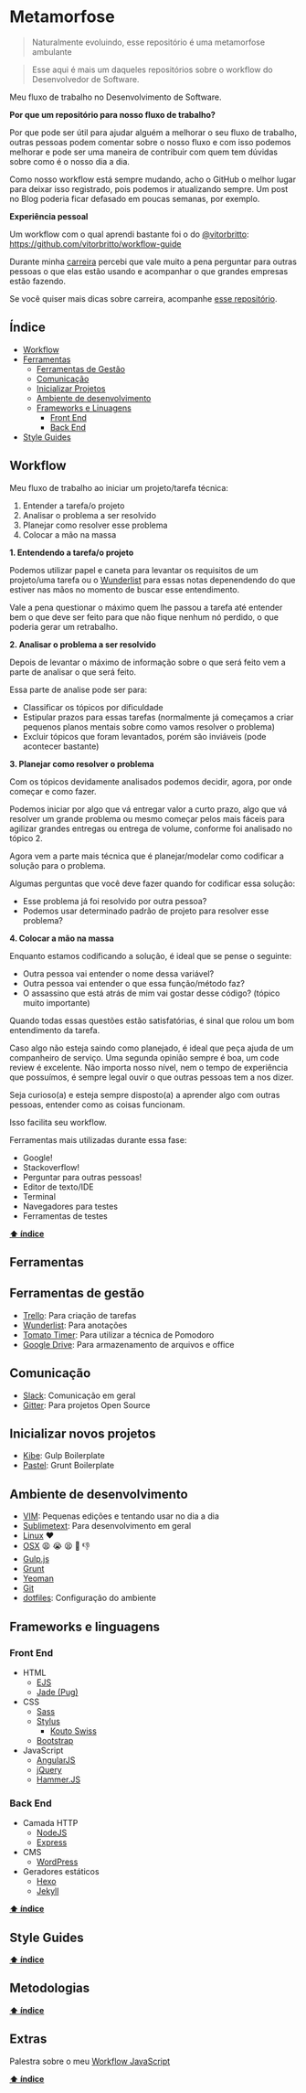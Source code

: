 # Metamorfose

> Naturalmente evoluindo, esse repositório é uma metamorfose ambulante

> Esse aqui é mais um daqueles repositórios sobre o workflow do Desenvolvedor de Software.

Meu fluxo de trabalho no Desenvolvimento de Software.

**Por que um repositório para nosso fluxo de trabalho?**

Por que pode ser útil para ajudar alguém a melhorar o seu fluxo de trabalho, outras pessoas podem comentar sobre o nosso fluxo e com isso podemos melhorar e pode ser uma maneira de contribuir com quem tem dúvidas sobre como é o nosso dia a dia.

Como nosso workflow está sempre mudando, acho o GitHub o melhor lugar para deixar isso registrado, pois podemos ir atualizando sempre. Um post no Blog poderia ficar defasado em poucas semanas, por exemplo.

**Experiência pessoal**

Um workflow com o qual aprendi bastante foi o do [@vitorbritto](https://github.com/vitorbritto/): https://github.com/vitorbritto/workflow-guide

Durante minha [carreira](https://woliveiras.com.br/posts/um-ano-como-desenvolvedor-front-end/) percebi que vale muito a pena perguntar para outras pessoas o que elas estão usando e acompanhar o que grandes empresas estão fazendo.

Se você quiser mais dicas sobre carreira, acompanhe [esse repositório](bit.ly/carreira-front-end).

## Índice

- [Workflow](#workflow)
- [Ferramentas](#ferramentas)
  - [Ferramentas de Gestão](#ferramentas-de-gestão)
  - [Comunicação](#comunicação)
  - [Inicializar Projetos](#inicializar-novos-projetos)
  - [Ambiente de desenvolvimento](#ambiente-de-desenvolvimento)
  - [Frameworks e Linuagens](#frameworks-e-linguagens)
    - [Front End](#front-end)
    - [Back End](#back-end)
- [Style Guides](#style-guides)

## Workflow

Meu fluxo de trabalho ao iniciar um projeto/tarefa técnica:

1. Entender a tarefa/o projeto
2. Analisar o problema a ser resolvido
3. Planejar como resolver esse problema
4. Colocar a mão na massa

**1. Entendendo a tarefa/o projeto**

Podemos utilizar papel e caneta para levantar os requisitos de um projeto/uma tarefa ou o [Wunderlist](wunderlist.com) para essas notas depenendendo do que estiver nas mãos no momento de buscar esse entendimento.

Vale a pena questionar o máximo quem lhe passou a tarefa até entender bem o que deve ser feito para que não fique nenhum nó perdido, o que poderia gerar um retrabalho.

**2. Analisar o problema a ser resolvido**

Depois de levantar o máximo de informação sobre o que será feito vem a parte de analisar o que será feito.

Essa parte de analise pode ser para:

- Classificar os tópicos por dificuldade
- Estipular prazos para essas tarefas (normalmente já começamos a criar pequenos planos mentais sobre como vamos resolver o problema)
- Excluir tópicos que foram levantados, porém são inviáveis (pode acontecer bastante)

**3. Planejar como resolver o problema**

Com os tópicos devidamente analisados podemos decidir, agora, por onde começar e como fazer.

Podemos iniciar por algo que vá entregar valor a curto prazo, algo que vá resolver um grande problema ou mesmo começar pelos mais fáceis para agilizar grandes entregas ou entrega de volume, conforme foi analisado no tópico 2.

Agora vem a parte mais técnica que é planejar/modelar como codificar a solução para o problema.

Algumas perguntas que você deve fazer quando for codificar essa solução:

- Esse problema já foi resolvido por outra pessoa?
- Podemos usar determinado padrão de projeto para resolver esse problema?

**4. Colocar a mão na massa**

Enquanto estamos codificando a solução, é ideal que se pense o seguinte:

- Outra pessoa vai entender o nome dessa variável?
- Outra pessoa vai entender o que essa função/método faz?
- O assassino que está atrás de mim vai gostar desse código? (tópico muito importante)

Quando todas essas questões estão satisfatórias, é sinal que rolou um bom entendimento da tarefa.

Caso algo não esteja saindo como planejado, é ideal que peça ajuda de um companheiro de serviço. Uma segunda opinião sempre é boa, um code review é excelente. Não importa nosso nível, nem o tempo de experiência que possuímos, é sempre legal ouvir o que outras pessoas tem a nos dizer.

Seja curioso(a) e esteja sempre disposto(a) a aprender algo com outras pessoas, entender como as coisas funcionam.

Isso facilita seu workflow.

Ferramentas mais utilizadas durante essa fase:

- Google!
- Stackoverflow!
- Perguntar para outras pessoas!
- Editor de texto/IDE
- Terminal
- Navegadores para testes
- Ferramentas de testes

**[⬆ índice](#Índice)**

## Ferramentas

## Ferramentas de gestão

- [Trello](http://trello.com): Para criação de tarefas
- [Wunderlist](http://wunderlist.com): Para anotações
- [Tomato Timer](http://tomato-timer.com): Para utilizar a técnica de Pomodoro
- [Google Drive](http://drive.google.com): Para armazenamento de arquivos e office

## Comunicação

- [Slack](https://slack.com/): Comunicação em geral
- [Gitter](https://gitter.im/): Para projetos Open Source

## Inicializar novos projetos

- [Kibe](https://github.com/woliveiras/kibe): Gulp Boilerplate
- [Pastel](https://github.com/woliveiras/pastel): Grunt Boilerplate

## Ambiente de desenvolvimento

- [VIM](https://woliveiras.com.br/vimparanoobs/): Pequenas edições e tentando usar no dia a dia
- [Sublimetext](https://www.sublimetext.com/): Para desenvolvimento em geral
- [Linux](https://woliveiras.com.br/tags/Linux/) :heart:
- [OSX](http://www.apple.com/br/osx/) :weary: :sob: :tired_face: :shit: :-1:
- [Gulp.js](http://gulpjs.com/)
- [Grunt](http://gruntjs.com/)
- [Yeoman](http://yeoman.io/)
- [Git](https://git-scm.com/)
- [dotfiles](https://github.com/woliveiras/dotfiles): Configuração do ambiente

## Frameworks e linguagens

### Front End

- HTML
  - [EJS](http://www.embeddedjs.com/)
  - [Jade (Pug)](http://jade-lang.com/)
- CSS
  - [Sass](http://sass-lang.com/)
  - [Stylus](http://stylus-lang.com/)
    - [Kouto Swiss](http://kouto-swiss.io)
  - [Bootstrap](http://getbootstrap.com/)
- JavaScript
  - [AngularJS](https://angularjs.org/)
  - [jQuery](https://jquery.com/)
  - [Hammer.JS](http://hammerjs.github.io/)

### Back End

- Camada HTTP
  - [NodeJS](https://nodejs.org/en/)
  - [Express](http://expressjs.com/)
- CMS
  - [WordPress](https://br.wordpress.org/)
- Geradores estáticos
  - [Hexo](https://woliveiras.com.br/tags/Hexo/)
  - [Jekyll](https://jekyllrb.com/)

**[⬆ índice](#Índice)**

## Style Guides

**[⬆ índice](#Índice)**

## Metodologias

**[⬆ índice](#Índice)**

## Extras

Palestra sobre o meu [Workflow JavaScript](http://www.slideshare.net/williamoliveira542/voc-no-precisa-de-uma-sopa-de-letrinhas-para-criar-web-apps)

**[⬆ índice](#Índice)**
